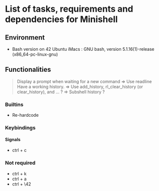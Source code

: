 # List of tasks, requirements and dependencies for Minishell

## Environment
- Bash version on 42 Ubuntu iMacs : GNU bash, version 5.1.16(1)-release (x86_64-pc-linux-gnu)

## Functionalities
> Display a prompt when waiting for a new command
=> Use readline
> Have a working history.
=> Use add_history, rl_clear_history (or clear_history), and ... ?
=> Subshell history ?

### Builtins
- Re-hardcode 

### Keybindings
#### Signals
- ctrl + c


### Not required
- ctrl + k
- ctrl + a
- ctrl + \42 
